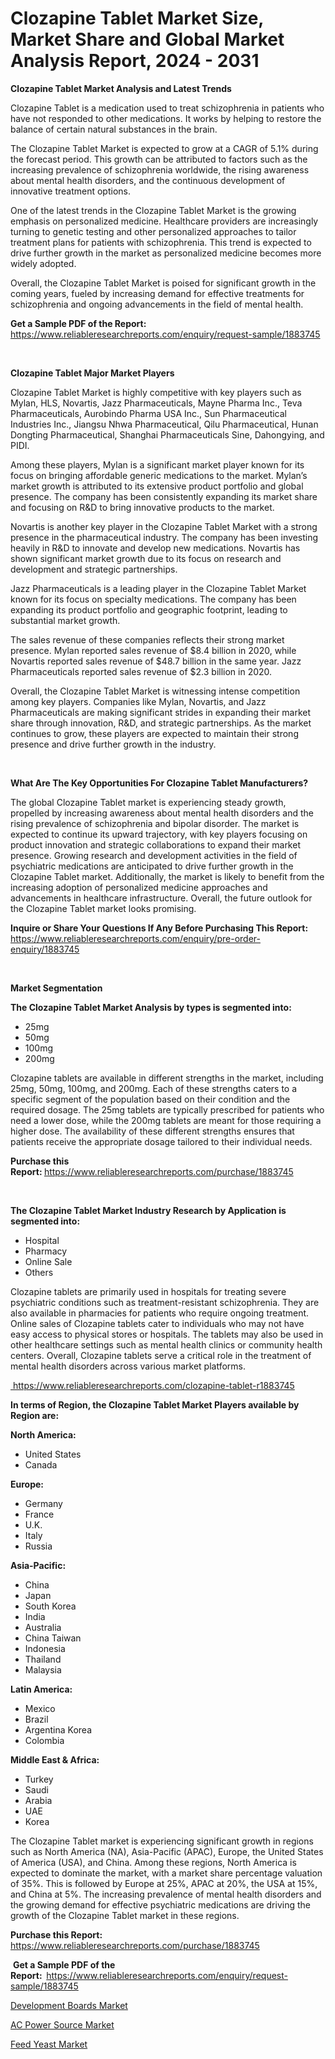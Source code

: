 <p><h1>Clozapine Tablet Market Size, Market Share and Global Market Analysis Report, 2024 - 2031</h1></p><p><strong>Clozapine Tablet Market Analysis and Latest Trends</strong></p>
<p><p>Clozapine Tablet is a medication used to treat schizophrenia in patients who have not responded to other medications. It works by helping to restore the balance of certain natural substances in the brain.</p><p>The Clozapine Tablet Market is expected to grow at a CAGR of 5.1% during the forecast period. This growth can be attributed to factors such as the increasing prevalence of schizophrenia worldwide, the rising awareness about mental health disorders, and the continuous development of innovative treatment options.</p><p>One of the latest trends in the Clozapine Tablet Market is the growing emphasis on personalized medicine. Healthcare providers are increasingly turning to genetic testing and other personalized approaches to tailor treatment plans for patients with schizophrenia. This trend is expected to drive further growth in the market as personalized medicine becomes more widely adopted.</p><p>Overall, the Clozapine Tablet Market is poised for significant growth in the coming years, fueled by increasing demand for effective treatments for schizophrenia and ongoing advancements in the field of mental health.</p></p>
<p><strong>Get a Sample PDF of the Report:&nbsp;</strong> <a href="https://www.reliableresearchreports.com/enquiry/request-sample/1883745">https://www.reliableresearchreports.com/enquiry/request-sample/1883745</a></p>
<p>&nbsp;</p>
<p><strong>Clozapine Tablet Major Market Players</strong></p>
<p><p>Clozapine Tablet Market is highly competitive with key players such as Mylan, HLS, Novartis, Jazz Pharmaceuticals, Mayne Pharma Inc., Teva Pharmaceuticals, Aurobindo Pharma USA Inc., Sun Pharmaceutical Industries Inc., Jiangsu Nhwa Pharmaceutical, Qilu Pharmaceutical, Hunan Dongting Pharmaceutical, Shanghai Pharmaceuticals Sine, Dahongying, and PIDI.</p><p>Among these players, Mylan is a significant market player known for its focus on bringing affordable generic medications to the market. Mylan’s market growth is attributed to its extensive product portfolio and global presence. The company has been consistently expanding its market share and focusing on R&D to bring innovative products to the market.</p><p>Novartis is another key player in the Clozapine Tablet Market with a strong presence in the pharmaceutical industry. The company has been investing heavily in R&D to innovate and develop new medications. Novartis has shown significant market growth due to its focus on research and development and strategic partnerships.</p><p>Jazz Pharmaceuticals is a leading player in the Clozapine Tablet Market known for its focus on specialty medications. The company has been expanding its product portfolio and geographic footprint, leading to substantial market growth.</p><p>The sales revenue of these companies reflects their strong market presence. Mylan reported sales revenue of $8.4 billion in 2020, while Novartis reported sales revenue of $48.7 billion in the same year. Jazz Pharmaceuticals reported sales revenue of $2.3 billion in 2020.</p><p>Overall, the Clozapine Tablet Market is witnessing intense competition among key players. Companies like Mylan, Novartis, and Jazz Pharmaceuticals are making significant strides in expanding their market share through innovation, R&D, and strategic partnerships. As the market continues to grow, these players are expected to maintain their strong presence and drive further growth in the industry.</p></p>
<p>&nbsp;</p>
<p><strong>What Are The Key Opportunities For Clozapine Tablet Manufacturers?</strong></p>
<p><p>The global Clozapine Tablet market is experiencing steady growth, propelled by increasing awareness about mental health disorders and the rising prevalence of schizophrenia and bipolar disorder. The market is expected to continue its upward trajectory, with key players focusing on product innovation and strategic collaborations to expand their market presence. Growing research and development activities in the field of psychiatric medications are anticipated to drive further growth in the Clozapine Tablet market. Additionally, the market is likely to benefit from the increasing adoption of personalized medicine approaches and advancements in healthcare infrastructure. Overall, the future outlook for the Clozapine Tablet market looks promising.</p></p>
<p><strong>Inquire or Share Your Questions If Any Before Purchasing This Report:</strong> <a href="https://www.reliableresearchreports.com/enquiry/pre-order-enquiry/1883745">https://www.reliableresearchreports.com/enquiry/pre-order-enquiry/1883745</a></p>
<p>&nbsp;</p>
<p><strong>Market Segmentation</strong></p>
<p><strong>The Clozapine Tablet Market Analysis by types is segmented into:</strong></p>
<p><ul><li>25mg</li><li>50mg</li><li>100mg</li><li>200mg</li></ul></p>
<p><p>Clozapine tablets are available in different strengths in the market, including 25mg, 50mg, 100mg, and 200mg. Each of these strengths caters to a specific segment of the population based on their condition and the required dosage. The 25mg tablets are typically prescribed for patients who need a lower dose, while the 200mg tablets are meant for those requiring a higher dose. The availability of these different strengths ensures that patients receive the appropriate dosage tailored to their individual needs.</p></p>
<p><strong>Purchase this Report:&nbsp;</strong><a href="https://www.reliableresearchreports.com/purchase/1883745">https://www.reliableresearchreports.com/purchase/1883745</a></p>
<p>&nbsp;</p>
<p><strong>The Clozapine Tablet Market Industry Research by Application is segmented into:</strong></p>
<p><ul><li>Hospital</li><li>Pharmacy</li><li>Online Sale</li><li>Others</li></ul></p>
<p><p>Clozapine tablets are primarily used in hospitals for treating severe psychiatric conditions such as treatment-resistant schizophrenia. They are also available in pharmacies for patients who require ongoing treatment. Online sales of Clozapine tablets cater to individuals who may not have easy access to physical stores or hospitals. The tablets may also be used in other healthcare settings such as mental health clinics or community health centers. Overall, Clozapine tablets serve a critical role in the treatment of mental health disorders across various market platforms.</p></p>
<p><a href="https://www.reliableresearchreports.com/clozapine-tablet-r1883745">&nbsp;https://www.reliableresearchreports.com/clozapine-tablet-r1883745</a></p>
<p><strong>In terms of Region, the Clozapine Tablet Market Players available by Region are:</strong></p>
<p>
    <p> <strong> North America: </strong>
        <ul>
            <li>United States</li>
            <li>Canada</li>
        </ul>
        </p> 
    <p> <strong> Europe: </strong>
        <ul>
            <li>Germany</li>
            <li>France</li>
            <li>U.K.</li>
            <li>Italy</li>
            <li>Russia</li>
        </ul>
        </p> 
    <p> <strong> Asia-Pacific: </strong>
        <ul>
            <li>China</li>
            <li>Japan</li>
            <li>South Korea</li>
            <li>India</li>
            <li>Australia</li>
            <li>China Taiwan</li>
            <li>Indonesia</li>
            <li>Thailand</li>
            <li>Malaysia</li>
        </ul>
        </p> 
    <p> <strong> Latin America: </strong>
        <ul>
            <li>Mexico</li>
            <li>Brazil</li>
            <li>Argentina Korea</li>
            <li>Colombia</li>
        </ul>
        </p> 
    <p> <strong> Middle East & Africa: </strong>
        <ul>
            <li>Turkey</li>
            <li>Saudi</li>
            <li>Arabia</li>
            <li>UAE</li>
            <li>Korea</li>
        </ul>
    </p>
    </p>
<p><p>The Clozapine Tablet market is experiencing significant growth in regions such as North America (NA), Asia-Pacific (APAC), Europe, the United States of America (USA), and China. Among these regions, North America is expected to dominate the market, with a market share percentage valuation of 35%. This is followed by Europe at 25%, APAC at 20%, the USA at 15%, and China at 5%. The increasing prevalence of mental health disorders and the growing demand for effective psychiatric medications are driving the growth of the Clozapine Tablet market in these regions.</p></p>
<p><strong>Purchase this Report: </strong><a href="https://www.reliableresearchreports.com/purchase/1883745">https://www.reliableresearchreports.com/purchase/1883745</a></p>
<p>&nbsp;<strong>Get a Sample PDF of the Report:&nbsp;&nbsp;</strong><a href="https://www.reliableresearchreports.com/enquiry/request-sample/1883745">https://www.reliableresearchreports.com/enquiry/request-sample/1883745</a></p>
<p><strong></strong></p>
<p><p><a href="https://www.linkedin.com/pulse/development-boards-market-size-trends-complete-industry-overview-kpdnf">Development Boards Market</a></p><p><a href="https://www.linkedin.com/pulse/ac-power-source-market-report-reveals-latest-trends-growth-gu5cf">AC Power Source Market</a></p><p><a href="https://www.linkedin.com/pulse/feed-yeast-market-size-trends-complete-industry-overview-ptjgf">Feed Yeast Market</a></p></p>
